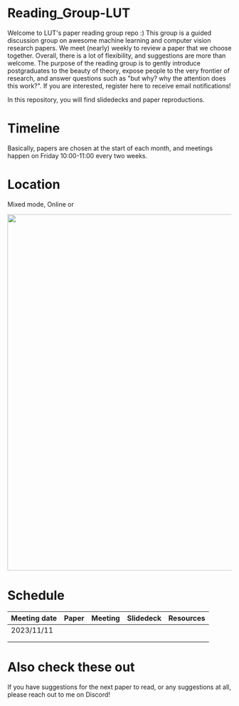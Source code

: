 # Reading_Group-LUT
Welcome to LUT's paper reading group repo :) This group is a guided discussion group on awesome machine learning and computer vision research papers. We meet (nearly) weekly to review a paper that we choose together. Overall, there is a lot of flexibility, and suggestions are more than welcome. The purpose of the reading group is to gently introduce postgraduates to the beauty of theory, expose people to the very frontier of research, and answer questions such as "but why? why the attention does this work?". If you are interested, register here to receive email notifications!

In this repository, you will find slidedecks and paper reproductions.

# Timeline
Basically, papers are chosen at the start of each month, and meetings happen on Friday 10:00-11:00 every two weeks.

# Location
Mixed mode, Online or 

<p align="center">
<img src="logo.png" width="800" align="center">
</p>

# Schedule
|Meeting date|Paper|Meeting|Slidedeck|Resources|
|-|-|-|-|-|
|2023/11/11|||||
||||||
||||||

# Also check these out


If you have suggestions for the next paper to read, or any suggestions at all, please reach out to me on Discord!
